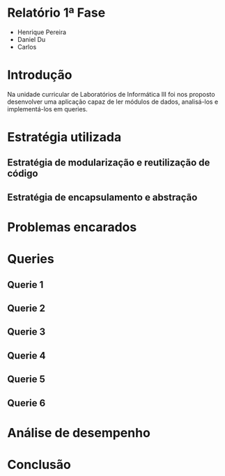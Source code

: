 # Relatório 1ª Fase

- Henrique Pereira
- Daniel Du
- Carlos

# Introdução
Na unidade curricular de Laboratórios de Informática III  foi nos proposto desenvolver uma aplicação capaz de ler módulos de dados, analisá-los e implementá-los em queries. 

# Estratégia utilizada
## Estratégia de modularização e reutilização de código
## Estratégia de encapsulamento e abstração
# Problemas encarados
# Queries
## Querie 1
## Querie 2
## Querie 3
## Querie 4
## Querie 5
## Querie 6

# Análise de desempenho
# Conclusão

